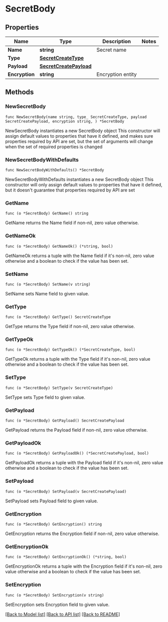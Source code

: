 # SecretBody

## Properties

Name | Type | Description | Notes
------------ | ------------- | ------------- | -------------
**Name** | **string** | Secret name | 
**Type** | [**SecretCreateType**](SecretCreateType.md) |  | 
**Payload** | [**SecretCreatePayload**](SecretCreatePayload.md) |  | 
**Encryption** | **string** | Encryption entity | 

## Methods

### NewSecretBody

`func NewSecretBody(name string, type_ SecretCreateType, payload SecretCreatePayload, encryption string, ) *SecretBody`

NewSecretBody instantiates a new SecretBody object
This constructor will assign default values to properties that have it defined,
and makes sure properties required by API are set, but the set of arguments
will change when the set of required properties is changed

### NewSecretBodyWithDefaults

`func NewSecretBodyWithDefaults() *SecretBody`

NewSecretBodyWithDefaults instantiates a new SecretBody object
This constructor will only assign default values to properties that have it defined,
but it doesn't guarantee that properties required by API are set

### GetName

`func (o *SecretBody) GetName() string`

GetName returns the Name field if non-nil, zero value otherwise.

### GetNameOk

`func (o *SecretBody) GetNameOk() (*string, bool)`

GetNameOk returns a tuple with the Name field if it's non-nil, zero value otherwise
and a boolean to check if the value has been set.

### SetName

`func (o *SecretBody) SetName(v string)`

SetName sets Name field to given value.


### GetType

`func (o *SecretBody) GetType() SecretCreateType`

GetType returns the Type field if non-nil, zero value otherwise.

### GetTypeOk

`func (o *SecretBody) GetTypeOk() (*SecretCreateType, bool)`

GetTypeOk returns a tuple with the Type field if it's non-nil, zero value otherwise
and a boolean to check if the value has been set.

### SetType

`func (o *SecretBody) SetType(v SecretCreateType)`

SetType sets Type field to given value.


### GetPayload

`func (o *SecretBody) GetPayload() SecretCreatePayload`

GetPayload returns the Payload field if non-nil, zero value otherwise.

### GetPayloadOk

`func (o *SecretBody) GetPayloadOk() (*SecretCreatePayload, bool)`

GetPayloadOk returns a tuple with the Payload field if it's non-nil, zero value otherwise
and a boolean to check if the value has been set.

### SetPayload

`func (o *SecretBody) SetPayload(v SecretCreatePayload)`

SetPayload sets Payload field to given value.


### GetEncryption

`func (o *SecretBody) GetEncryption() string`

GetEncryption returns the Encryption field if non-nil, zero value otherwise.

### GetEncryptionOk

`func (o *SecretBody) GetEncryptionOk() (*string, bool)`

GetEncryptionOk returns a tuple with the Encryption field if it's non-nil, zero value otherwise
and a boolean to check if the value has been set.

### SetEncryption

`func (o *SecretBody) SetEncryption(v string)`

SetEncryption sets Encryption field to given value.



[[Back to Model list]](../README.md#documentation-for-models) [[Back to API list]](../README.md#documentation-for-api-endpoints) [[Back to README]](../README.md)



